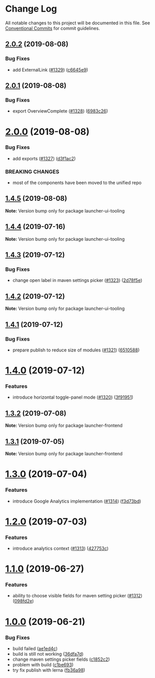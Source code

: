 # Change Log

All notable changes to this project will be documented in this file.
See [Conventional Commits](https://conventionalcommits.org) for commit guidelines.

## [2.0.2](https://github.com/fabric8-launcher/launcher-ui-components/compare/v2.0.1...v2.0.2) (2019-08-08)


### Bug Fixes

* add ExternalLink ([#1329](https://github.com/fabric8-launcher/launcher-ui-components/issues/1329)) ([c6645e9](https://github.com/fabric8-launcher/launcher-ui-components/commit/c6645e9))





## [2.0.1](https://github.com/fabric8-launcher/launcher-ui-components/compare/v2.0.0...v2.0.1) (2019-08-08)


### Bug Fixes

* export OverviewComplete ([#1328](https://github.com/fabric8-launcher/launcher-ui-components/issues/1328)) ([6983c26](https://github.com/fabric8-launcher/launcher-ui-components/commit/6983c26))





# [2.0.0](https://github.com/fabric8-launcher/launcher-ui-components/compare/v1.4.5...v2.0.0) (2019-08-08)


### Bug Fixes

* add exports ([#1327](https://github.com/fabric8-launcher/launcher-ui-components/issues/1327)) ([d3f1ac2](https://github.com/fabric8-launcher/launcher-ui-components/commit/d3f1ac2))


### BREAKING CHANGES

* most of the components have been moved to the unified repo





## [1.4.5](https://github.com/fabric8-launcher/launcher-ui-components/compare/v1.4.4...v1.4.5) (2019-08-08)

**Note:** Version bump only for package launcher-ui-tooling





## [1.4.4](https://github.com/fabric8-launcher/launcher-ui-components/compare/v1.4.3...v1.4.4) (2019-07-16)

**Note:** Version bump only for package launcher-ui-tooling





## [1.4.3](https://github.com/fabric8-launcher/launcher-ui-components/compare/v1.4.2...v1.4.3) (2019-07-12)


### Bug Fixes

* change open label in maven settings picker ([#1323](https://github.com/fabric8-launcher/launcher-ui-components/issues/1323)) ([2d78f5e](https://github.com/fabric8-launcher/launcher-ui-components/commit/2d78f5e))





## [1.4.2](https://github.com/fabric8-launcher/launcher-ui-components/compare/v1.4.1...v1.4.2) (2019-07-12)

**Note:** Version bump only for package launcher-ui-tooling





## [1.4.1](https://github.com/fabric8-launcher/launcher-ui-components/compare/v1.4.0...v1.4.1) (2019-07-12)


### Bug Fixes

* prepare publish to reduce size of modules ([#1321](https://github.com/fabric8-launcher/launcher-ui-components/issues/1321)) ([6510588](https://github.com/fabric8-launcher/launcher-ui-components/commit/6510588))





# [1.4.0](https://github.com/fabric8-launcher/launcher-ui-components/compare/v1.3.2...v1.4.0) (2019-07-12)


### Features

* introduce horizontal toggle-panel mode ([#1320](https://github.com/fabric8-launcher/launcher-ui-components/issues/1320)) ([3f91951](https://github.com/fabric8-launcher/launcher-ui-components/commit/3f91951))





## [1.3.2](https://github.com/fabric8-launcher/launcher-frontend/compare/v1.3.1...v1.3.2) (2019-07-08)

**Note:** Version bump only for package launcher-frontend





## [1.3.1](https://github.com/fabric8-launcher/launcher-frontend/compare/v1.3.0...v1.3.1) (2019-07-05)

**Note:** Version bump only for package launcher-frontend





# [1.3.0](https://github.com/fabric8-launcher/launcher-frontend/compare/v1.2.0...v1.3.0) (2019-07-04)


### Features

* introduce Google Analytics implementation ([#1314](https://github.com/fabric8-launcher/launcher-frontend/issues/1314)) ([f3d73bd](https://github.com/fabric8-launcher/launcher-frontend/commit/f3d73bd))





# [1.2.0](https://github.com/fabric8-launcher/launcher-frontend/compare/v1.1.0...v1.2.0) (2019-07-03)


### Features

* introduce analytics context ([#1313](https://github.com/fabric8-launcher/launcher-frontend/issues/1313)) ([427753c](https://github.com/fabric8-launcher/launcher-frontend/commit/427753c))





# [1.1.0](https://github.com/fabric8-launcher/launcher-frontend/compare/v1.0.0...v1.1.0) (2019-06-27)


### Features

* ability to choose visible fields for maven setting picker ([#1312](https://github.com/fabric8-launcher/launcher-frontend/issues/1312)) ([098fd2e](https://github.com/fabric8-launcher/launcher-frontend/commit/098fd2e))





# [1.0.0](https://github.com/fabric8-launcher/launcher-frontend/compare/v1.0.0-alpha.2...v1.0.0) (2019-06-21)


### Bug Fixes

* build failed ([ae1ed4c](https://github.com/fabric8-launcher/launcher-frontend/commit/ae1ed4c))
* build is still not working ([36dfa7d](https://github.com/fabric8-launcher/launcher-frontend/commit/36dfa7d))
* change maven settings picker fields ([c1852c2](https://github.com/fabric8-launcher/launcher-frontend/commit/c1852c2))
* problem with build ([c1be693](https://github.com/fabric8-launcher/launcher-frontend/commit/c1be693))
* try fix publish with lerna ([fb36a98](https://github.com/fabric8-launcher/launcher-frontend/commit/fb36a98))
